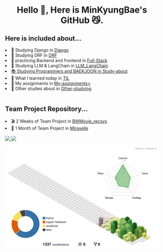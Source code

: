 <h1 align="center"> Hello 👋, Here is MinKyungBae's GitHub 😼.</h1>

<h2> Here is included about...</h2>
<li>📗 Studying Django in <a href="https://github.com/minkyungbae/Django">Django</a></li>
<li>📘 Studying DRF in <a href="https://github.com/minkyungbae/DRF">DRF</a></li>
<li>📘 practicing Backend and frontend in <a href="https://github.com/minkyungbae/Full-Stack">Full-Stack</a></li>
<li>📙 Studying LLM & LangChain in <a href="https://github.com/minkyungbae/LLM_LangChain">LLM_LangChain</li>
<li>📚 Studying Programmers and BAEKJOON in <a href="https://github.com/minkyungbae/Study-about">Study-about</a></li>
<li>📝 What I learned today in <a href="https://github.com/minkyungbae/TIL">TIL</a></li>
<li>🧐 My assignments in <a href="https://github.com/minkyungbae/My-assignments/tree/main">My-assignments></a></li>
<li>🤔 Other studies about in <a href="https://github.com/minkyungbae/Other-studying">Other-studying</a></li>
<br>
<h2>Team Project Repository...</h2>
<li>🎬 2 Weeks of Team Project in <a href="https://github.com/Kkimminseo/UNO_BWMovie_recsys.git">BWMovie_recsys</a></li>
<li>💫 1 Month of Team Project in <a href="https://github.com/eungyukm/Miravelle.git">Miravelle</a></li>

<br>
<a href="https://github.com/minkyungbae/github-readme-stats">
    <img src="https://github-readme-stats.vercel.app/api/top-langs/?username=minkyungbae&layout=donut&show_icons=true&theme=material-palenight&hide_border=true&bg_color=00000000&icon_color=58A6FF&text_color=blue&title_color=58A6FF&count_private=true&exclude_repo=Face-Transfer-Application" width=38% />
</a>   
<a href="https://github.com/minkyungbae/github-readme-stats">
  <img src="https://github-readme-stats.vercel.app/api?username=minkyungbae&show_icons=true&theme=material-palenight&hide_border=true&bg_color=00000000&icon_color=58A6FF&text_color=black&title_color=58A6FF&count_private=true" width=52% />
</a>

![](./profile-3d-contrib/profile-south-season-animate.svg)

